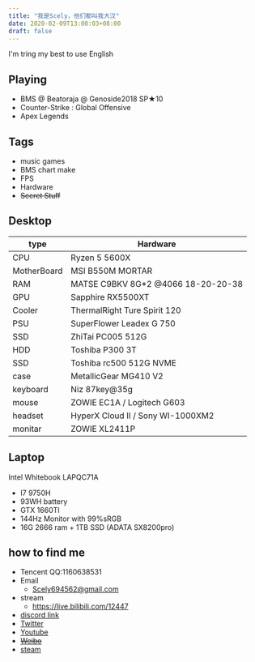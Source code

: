 ```yaml
---
title: "我是Scely，他们都叫我大汉"
date: 2020-02-09T13:08:03+08:00
draft: false
---
```

<!--more-->
  I'm tring my best to use English

## Playing
- BMS @ Beatoraja @ Genoside2018 SP★10
- Counter-Strike : Global Offensive
- Apex Legends

## Tags
- music games
- BMS chart make
- FPS
- Hardware
- ~~Secret Stuff~~

## Desktop
type|Hardware
---|---
CPU | Ryzen 5 5600X
MotherBoard | MSI B550M MORTAR
RAM | MATSE C9BKV 8G*2 @4066 18-20-20-38
GPU  | Sapphire RX5500XT 
Cooler | ThermalRight Ture Spirit 120
PSU | SuperFlower Leadex G 750
SSD | ZhiTai PC005 512G
HDD | Toshiba P300 3T
SSD | Toshiba rc500 512G NVME
case | MetallicGear MG410 V2
keyboard | Niz 87key@35g
mouse | ZOWIE EC1A / Logitech G603
headset | HyperX Cloud II / Sony WI-1000XM2
monitar | ZOWIE XL2411P

## Laptop

Intel Whitebook LAPQC71A
- I7 9750H
- 93WH battery
- GTX 1660TI
- 144Hz Monitor with 99%sRGB
- 16G 2666 ram + 1TB SSD (ADATA SX8200pro)

## how to find me

- Tencent QQ:1160638531
- Email
  - Scely694562@gmail.com
- stream
  - https://live.bilibili.com/12447
- [discord link](discord.gg/9mp6h6W)
- [Twitter](https://twitter.com/ScelyM)
- [Youtube](https://www.youtube.com/channel/UCEuWgIRKyeApO6dxfca5xOg)
- ~~[Weibo](https://weibo.com/2485089434/profile)~~
- [steam](https://steamcommunity.com/id/ScelyM/)